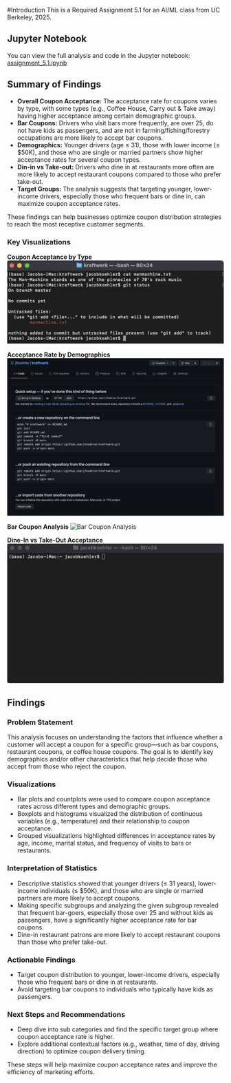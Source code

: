 #Introduction
This is a Required Assignment 5.1 for an AI/ML class from UC Berkeley, 2025.

## Jupyter Notebook

You can view the full analysis and code in the Jupyter notebook: [assignment_5.1.ipynb](assignment_5.1.ipynb)

## Summary of Findings


- **Overall Coupon Acceptance:** The acceptance rate for coupons varies by type, with some types (e.g., Coffee House, Carry out & Take away) having higher acceptance among certain demographic groups.
- **Bar Coupons:** Drivers who visit bars more frequently, are over 25, do not have kids as passengers, and are not in farming/fishing/forestry occupations are more likely to accept bar coupons.
- **Demographics:** Younger drivers (age ≤ 31), those with lower income (≤ $50K), and those who are single or married partners show higher acceptance rates for several coupon types.
- **Din-in vs Take-out:** Drivers who dine in at restaurants more often are more likely to accept restaurant coupons compared to those who prefer take-out.
- **Target Groups:** The analysis suggests that targeting younger, lower-income drivers, especially those who frequent bars or dine in, can maximize coupon acceptance rates.

These findings can help businesses optimize coupon distribution strategies to reach the most receptive customer segments.

### Key Visualizations

**Coupon Acceptance by Type**
![Coupon Acceptance by Type](images/status.png)

**Acceptance Rate by Demographics**
![Acceptance Rate by Demographics](images/instructions.png)

**Bar Coupon Analysis**
![Bar Coupon Analysis](images/bar.png)

**Dine-In vs Take-Out Acceptance**
![Dine-In vs Take-Out Acceptance](images/terminal.png)



## Findings

### Problem Statement
This analysis focuses on understanding the factors that influence whether a customer will accept a coupon for a specific group—such as bar coupons, restaurant coupons, or coffee house coupons. The goal is to identify key demographics and/or other characteristics that help decide those who accept from those who reject the coupon.

### Visualizations
- Bar plots and countplots were used to compare coupon acceptance rates across different types and demographic groups.
- Boxplots and histograms visualized the distribution of continuous variables (e.g., temperature) and their relationship to coupon acceptance.
- Grouped visualizations highlighted differences in acceptance rates by age, income, marital status, and frequency of visits to bars or restaurants.

### Interpretation of Statistics
- Descriptive statistics showed that younger drivers (≤ 31 years), lower-income individuals (≤ $50K), and those who are single or married partners are more likely to accept coupons.
- Making specific subgroups and analyzing the given subgroup revealed that frequent bar-goers, especially those over 25 and without kids as passengers, have a significantly higher acceptance rate for bar coupons.
- Dine-in restaurant patrons are more likely to accept restaurant coupons than those who prefer take-out.

### Actionable Findings
- Target coupon distribution to younger, lower-income drivers, especially those who frequent bars or dine in at restaurants.
- Avoid targeting bar coupons to individuals  who typically have kids as passengers.


### Next Steps and Recommendations
- Deep dive into sub categories and find the specific target group where coupon acceptance rate is higher.
- Explore additional contextual factors (e.g., weather, time of day, driving direction) to optimize coupon delivery timing.

These steps will help maximize coupon acceptance rates and improve the efficiency of marketing efforts.
